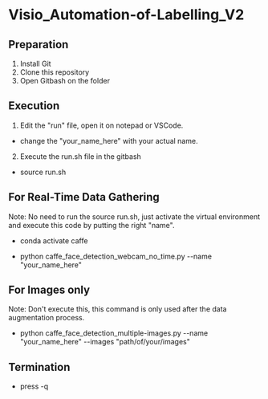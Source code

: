 # Visio_Automation-of-Labelling_V2

## Preparation
1. Install Git
2. Clone this repository
3. Open Gitbash on the folder

## Execution
1. Edit the "run" file, open it on notepad or VSCode.
  - change the "your_name_here" with your actual name.
2. Execute the run.sh file in the gitbash
  - source run.sh

## For Real-Time Data Gathering
Note: No need to run the source run.sh, just activate the virtual environment and execute this code by putting the right "name".

- conda activate caffe

- python caffe_face_detection_webcam_no_time.py --name "your_name_here"

## For Images only 
Note: Don't execute this, this command is only used after the data augmentation process.

- python caffe_face_detection_multiple-images.py --name "your_name_here" --images "path/of/your/images"

## Termination
- press -q